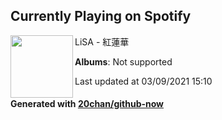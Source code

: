 ## Currently Playing on Spotify

[<img align="left" width="100" src="https://i.scdn.co/image/ab67616d0000b27364c8cf7bc530a05dd10e8efe">](https://open.spotify.com/album/6qi56zXbhq7PU5lvzWNXIO)

LiSA - 紅蓮華

**Albums**: Not supported

Last updated at 03/09/2021 15:10

#### Generated with [20chan/github-now](https://github.com/20chan/github-now)


<!--
**20chan/20chan** is a ✨ _special_ ✨ repository because its `README.md` (this file) appears on your GitHub profile.

Here are some ideas to get you started:

- 🔭 I’m currently working on ...
- 🌱 I’m currently learning ...
- 👯 I’m looking to collaborate on ...
- 🤔 I’m looking for help with ...
- 💬 Ask me about ...
- 📫 How to reach me: ...
- 😄 Pronouns: ...
- ⚡ Fun fact: ...
-->
